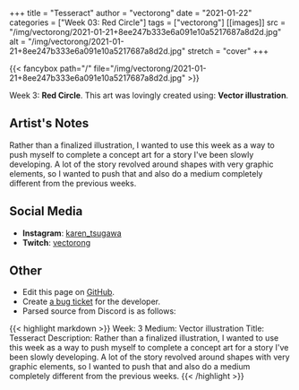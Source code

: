 +++
title =       "Tesseract"
author =      "vectorong"
date =        "2021-01-22"
categories =  ["Week 03: Red Circle"]
tags =        ["vectorong"]
[[images]]
                      src = "/img/vectorong/2021-01-21+8ee247b333e6a091e10a5217687a8d2d.jpg"
                      alt = "/img/vectorong/2021-01-21+8ee247b333e6a091e10a5217687a8d2d.jpg"
                      stretch = "cover"
+++


{{< fancybox path="/" file="/img/vectorong/2021-01-21+8ee247b333e6a091e10a5217687a8d2d.jpg" >}}


Week 3: **Red Circle**. This art was lovingly created using: **Vector illustration**.

## Artist's Notes

Rather than a finalized illustration, I wanted to use this week as a way to push myself to complete a concept art for a story I've been slowly developing. A lot of the story revolved around shapes with very graphic elements, so I wanted to push that and also do a medium completely different from the previous weeks.

## Social Media

- **Instagram**: [karen_tsugawa]()
- **Twitch**: [vectorong]()


## Other

- Edit this page on [GitHub](https://github.com/teaminkling/web-refresh/edit/main/blog/content/blog/vectorong-week-3-f068.md).
- Create [a bug ticket](https://github.com/teaminkling/web-refresh/issues/new?assignees=&labels=bug&template=problem-report.md&title=) for the developer.
- Parsed source from Discord is as follows:

{{< highlight markdown >}}
Week: 3
Medium: Vector illustration
Title: Tesseract
Description: Rather than a finalized illustration, I wanted to use this week as a way to push myself to complete a concept art for a story I've been slowly developing. A lot of the story revolved around shapes with very graphic elements, so I wanted to push that and also do a medium completely different from the previous weeks.
{{< /highlight >}}